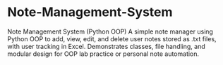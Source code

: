 # Note-Management-System
Note Management System (Python OOP) A simple note manager using Python OOP to add, view, edit, and delete user notes stored as .txt files, with user tracking in Excel. Demonstrates classes, file handling, and modular design for OOP lab practice or personal note automation.
